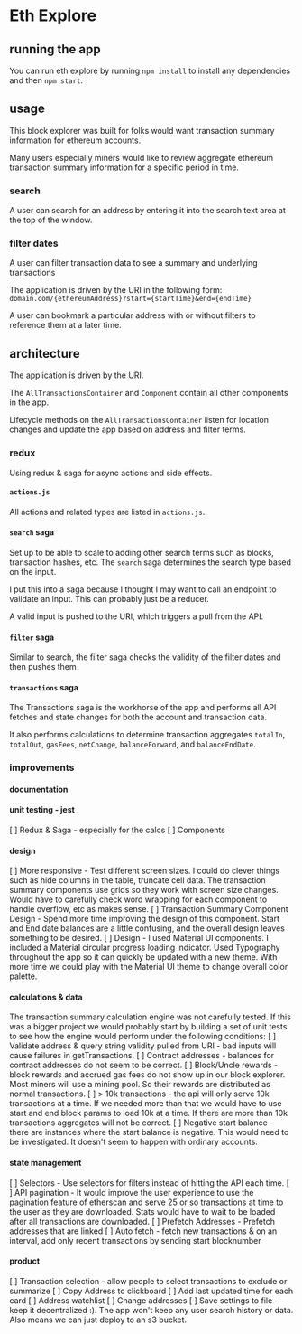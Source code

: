 # Eth Explore

## running the app

You can run eth explore by running `npm install` to install any dependencies and then `npm start`.

## usage

This block explorer was built for folks would want transaction summary information for ethereum accounts.

Many users especially miners would like to review aggregate ethereum transaction summary information for a specific period in time.

### search

A user can search for an address by entering it into the search text area at the top of the window.

### filter dates

A user can filter transaction data to see a summary and underlying transactions

The application is driven by the URI in the following form:
`domain.com/{ethereumAddress}?start={startTime}&end={endTime}`

A user can bookmark a particular address with or without filters to reference them at a later time.

## architecture

The application is driven by the URI.

The `AllTransactionsContainer` and `Component` contain all other components in the app.

Lifecycle methods on the `AllTransactionsContainer` listen for location changes and update the app based on address and filter terms.

### redux

Using redux & saga for async actions and side effects.

#### `actions.js`

All actions and related types are listed in `actions.js`.

#### `search` saga

Set up to be able to scale to adding other search terms such as blocks, transaction hashes, etc. The `search` saga determines the search type based on the input.

I put this into a saga because I thought I may want to call an endpoint to validate an input. This can probably just be a reducer.

A valid input is pushed to the URI, which triggers a pull from the API.

#### `filter` saga

Similar to search, the filter saga checks the validity of the filter dates and then pushes them

#### `transactions` saga

The Transactions saga is the workhorse of the app and performs all API fetches and state changes for both the account and transaction data.

It also performs calculations to determine transaction aggregates `totalIn`, `totalOut`, `gasFees`, `netChange`, `balanceForward`, and `balanceEndDate`.

### improvements

#### documentation

#### unit testing - jest

[ ] Redux & Saga - especially for the calcs
[ ] Components

#### design

[ ] More responsive - Test different screen sizes. I could do clever things such as hide columns in the table, truncate cell data. The transaction summary components use grids so they work with screen size changes. Would have to carefully check word wrapping for each component to handle overflow, etc as makes sense.
[ ] Transaction Summary Component Design - Spend more time improving the design of this component. Start and End date balances are a little confusing, and the overall design leaves something to be desired.
[ ] Design - I used Material UI components. I included a Material circular progress loading indicator. Used Typography throughout the app so it can quickly be updated with a new theme. With more time we could play with the Material UI theme to change overall color palette.

#### calculations & data

The transaction summary calculation engine was not carefully tested. If this was a bigger project we would probably start by building a set of unit tests to see how the engine would perform under the following conditions:
[ ] Validate address & query string validity pulled from URI - bad inputs will cause failures in getTransactions.
[ ] Contract addresses - balances for contract addresses do not seem to be correct.
[ ] Block/Uncle rewards - block rewards and accrued gas fees do not show up in our block explorer. Most miners will use a mining pool. So their rewards are distributed as normal transactions.
[ ] > 10k transactions - the api will only serve 10k transactions at a time. If we needed more than that we would have to use start and end block params to load 10k at a time. If there are more than 10k transactions aggregates will not be correct.
[ ] Negative start balance - there are instances where the start balance is negative. This would need to be investigated. It doesn't seem to happen with ordinary accounts.

#### state management

[ ] Selectors - Use selectors for filters instead of hitting the API each time.
[ ] API pagination - It would improve the user experience to use the pagination feature of etherscan and serve 25 or so transactions at time to the user as they are downloaded. Stats would have to wait to be loaded after all transactions are downloaded.
[ ] Prefetch Addresses - Prefetch addresses that are linked
[ ] Auto fetch - fetch new transactions & on an interval, add only recent transactions by sending start blocknumber

#### product

[ ] Transaction selection - allow people to select transactions to exclude or summarize
[ ] Copy Address to clickboard
[ ] Add last updated time for each card
[ ] Address watchlist
[ ] Change addresses
[ ] Save settings to file - keep it decentralized :). The app won't keep any user search history or data. Also means we can just deploy to an s3 bucket.
